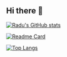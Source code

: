 ## Hi there 👋

[![Radu's GitHub stats](https://github-readme-stats.vercel.app/api?username=ronutu&show=reviews,discussions_started,discussions_answered,prs_merged,prs_merged_percentage&show_icons=true&theme=dark&bg_color=00000000&rank_icon=percentile&include_all_commits=true&custom_title=Radu's%20Github%20Stats)]()

[![Readme Card](https://github-readme-stats.vercel.app/api/pin/?username=ronutu&repo=ctf-writeups&theme=dark&bg_color=00000000&show_owner=true)](https://github.com/ronutu/ctf-writeups)

[![Top Langs](https://github-readme-stats-rho-ruddy-56.vercel.app/api/top-langs/?username=ronutu&theme=dark&bg_color=00000000&layout=compact&langs_count=8)]()
